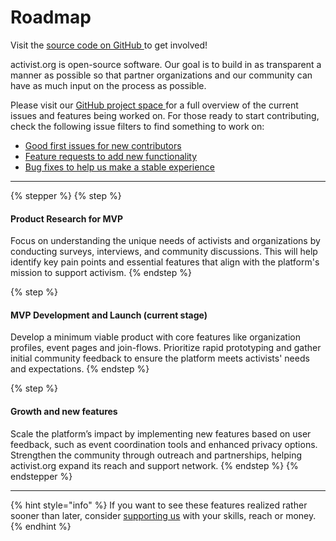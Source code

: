 # Roadmap

Visit the [source code on GitHub ](https://github.com/activist-org/activist)to get involved!

activist.org is open-source software. Our goal is to build in as transparent a manner as possible so that partner organizations and our community can have as much input on the process as possible.

Please visit our [GitHub project space ](https://github.com/orgs/activist-org/projects/1)for a full overview of the current issues and features being worked on. For those ready to start contributing, check the following issue filters to find something to work on:

* [Good first issues for new contributors](https://github.com/activist-org/activist/issues?q=is%3Aopen+is%3Aissue+label%3A%22good+first+issue%22)
* [Feature requests to add new functionality](https://github.com/activist-org/activist/issues?q=is%3Aopen+is%3Aissue+label%3Afeature)
* [Bug fixes to help us make a stable experience](https://github.com/activist-org/activist/issues?q=is%3Aopen+is%3Aissue+label%3Abug)

***

{% stepper %}
{% step %}
#### Product Research for MVP

Focus on understanding the unique needs of activists and organizations by conducting surveys, interviews, and community discussions. This will help identify key pain points and essential features that align with the platform's mission to support activism.
{% endstep %}

{% step %}
#### MVP Development and Launch (current stage)

Develop a minimum viable product with core features like organization profiles, event pages and join-flows. Prioritize rapid prototyping and gather initial community feedback to ensure the platform meets activists' needs and expectations.
{% endstep %}

{% step %}
#### Growth and new features

Scale the platform’s impact by implementing new features based on user feedback, such as event coordination tools and enhanced privacy options. Strengthen the community through outreach and partnerships, helping activist.org expand its reach and support network.
{% endstep %}
{% endstepper %}

***

{% hint style="info" %}
If you want to see these features realized rather sooner than later, consider [supporting us](https://docs.activist.org/activist/welcome/support-us) with your skills, reach or money.
{% endhint %}
